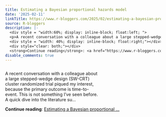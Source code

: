 ```yaml
---
title: Estimating a Bayesian proportional hazards model
date: '2025-02-11'
linkTitle: https://www.r-bloggers.com/2025/02/estimating-a-bayesian-proportional-hazards-model/
source: R-bloggers
description: |-
  <div style = "width:60%; display: inline-block; float:left; ">
  <p>A recent conversation with a colleague about a large stepped-wedge design (SW-CRT) cluster randomized trial piqued my interest, because the primary outcome is time-to-event. This is not something I’ve seen before. A quick dive into the literature su...</p></div>
  <div style = "width: 40%; display: inline-block; float:right;"></div>
  <div style="clear: both;"></div>
  <strong>Continue reading</strong>: <a href="https://www.r-bloggers.com/2025/02/estimating-a-bayesian-proportional-hazards-model/">Estimating a Bayesian proportional ...
disable_comments: true
---
```

<div style = "width:60%; display: inline-block; float:left; ">
<p>A recent conversation with a colleague about a large stepped-wedge design (SW-CRT) cluster randomized trial piqued my interest, because the primary outcome is time-to-event. This is not something I’ve seen before. A quick dive into the literature su...</p></div>
<div style = "width: 40%; display: inline-block; float:right;"></div>
<div style="clear: both;"></div>
<strong>Continue reading</strong>: <a href="https://www.r-bloggers.com/2025/02/estimating-a-bayesian-proportional-hazards-model/">Estimating a Bayesian proportional ...